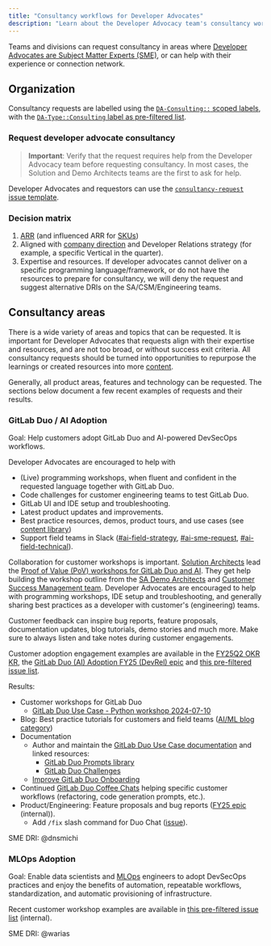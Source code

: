 ```yaml
---
title: "Consultancy workflows for Developer Advocates"
description: "Learn about the Developer Advocacy team's consultancy workflows and requests."
---
```


Teams and divisions can request consultancy in areas where [Developer Advocates are Subject Matter Experts (SME)](/handbook/marketing/developer-relations/developer-advocacy/#i-classfa-fa-users-aria-hiddentruei-team-members-and-focus-areas), or can help with their experience or connection network.

## Organization

Consultancy requests are labelled using the [`DA-Consulting::` scoped labels](/handbook/marketing/developer-relations/developer-advocacy/workflow/#consulting-labels), with the [`DA-Type::Consulting` label as pre-filtered list](https://gitlab.com/gitlab-com/marketing/developer-relations/developer-advocacy/developer-advocacy-meta/-/issues/?sort=updated_desc&state=opened&label_name%5B%5D=DA-Type%3A%3AConsulting&first_page_size=20).

### Request developer advocate consultancy

> **Important**: Verify that the request requires help from the Developer Advocacy team before requesting consultancy. In most cases, the Solution and Demo Architects teams are the first to ask for help.

Developer Advocates and requestors can use the [`consultancy-request` issue template](https://gitlab.com/gitlab-com/marketing/developer-relations/developer-advocacy/developer-advocacy-meta/-/issues/new?issuable_template=consultancy-request).

### Decision matrix

1. [ARR](https://internal.gitlab.com/handbook/sales/annual-recurring-revenue-arr/) (and influenced ARR for [SKUs](https://about.gitlab.com/pricing/))
1. Aligned with [company direction](https://about.gitlab.com/direction/) and Developer Relations strategy (for example, a specific Vertical in the quarter).
1. Expertise and resources. If developer advocates cannot deliver on a specific programming language/framework, or do not have the resources to prepare for consultancy, we will deny the request and suggest alternative DRIs on the SA/CSM/Engineering teams.

## Consultancy areas

There is a wide variety of areas and topics that can be requested. It is important for Developer Advocates that requests align with their expertise and resources, and are not too broad, or without success exit criteria. All consultancy requests should be turned into opportunities to repurpose the learnings or created resources into more [content](/handbook/marketing/developer-relations/developer-advocacy/content/).

Generally, all product areas, features and technology can be requested. The sections below document a few recent examples of requests and their results.

### GitLab Duo / AI Adoption

Goal: Help customers adopt GitLab Duo and AI-powered DevSecOps workflows.

Developer Advocates are encouraged to help with

- (Live) programming workshops, when fluent and confident in the requested language together with GitLab Duo.
- Code challenges for customer engineering teams to test GitLab Duo.
- GitLab UI and IDE setup and troubleshooting.
- Latest product updates and improvements.
- Best practice resources, demos, product tours, and use cases (see [content library](/handbook/marketing/developer-relations/developer-advocacy/content/#content-library))
- Support field teams in Slack ([#ai-field-strategy](https://gitlab.enterprise.slack.com/archives/C051SLP8WNB), [#ai-sme-request](https://gitlab.enterprise.slack.com/archives/C05CWJ93WM7), [#ai-field-technical](https://gitlab.enterprise.slack.com/archives/C053WFAK56U)).

Collaboration for customer workshops is important. [Solution Architects](/handbook/solutions-architects/) lead the [Proof of Value (PoV) workshops for GitLab Duo and AI](/handbook/solutions-architects/tools-and-resources/pov/ai/). They get help building the workshop outline from the [SA Demo Architects](/handbook/solutions-architects/demo-architect/) and [Customer Success Management team](/handbook/customer-success/). Developer Advocates are encouraged to help with programming workshops, IDE setup and troubleshooting, and generally sharing best practices as a developer with customer's (engineering) teams.

Customer feedback can inspire bug reports, feature proposals, documentation updates, blog tutorials, demo stories and much more. Make sure to always listen and take notes during customer engagements.

Customer adoption engagement examples are available in the [FY25Q2 OKR KR](https://gitlab.com/gitlab-com/gitlab-OKRs/-/work_items/8073), the [GitLab Duo (AI) Adoption FY25 (DevRel) epic](https://gitlab.com/groups/gitlab-com/marketing/developer-relations/-/epics/475) and [this pre-filtered issue list](https://gitlab.com/gitlab-com/marketing/developer-relations/developer-advocacy/developer-advocacy-meta/-/issues/?sort=updated_desc&state=all&label_name%5B%5D=DA-Type%3A%3AConsulting&search=duo&first_page_size=20).

Results:

- Customer workshops for GitLab Duo
  - [GitLab Duo Use Case - Python workshop 2024-07-10](https://gitlab.com/gitlab-da/use-cases/ai/ai-workshops/gitlab-duo-use-case-python-2024-07-10)
- Blog: Best practice tutorials for customers and field teams ([AI/ML blog category](https://about.gitlab.com/blog/categories/ai-ml/))
- Documentation
  - Author and maintain the [GitLab Duo Use Case documentation](https://docs.gitlab.com/ee/user/gitlab_duo/use_cases.html) and linked resources:
    - [GitLab Duo Prompts library](https://gitlab.com/gitlab-da/use-cases/ai/ai-workflows/gitlab-duo-prompts)
    - [GitLab Duo Challenges](https://gitlab.com/gitlab-da/use-cases/ai/ai-workflows/gitlab-duo-challenges)
  - [Improve GitLab Duo Onboarding](https://gitlab.com/gitlab-org/gitlab/-/issues/467162)
- Continued [GitLab Duo Coffee Chats](/handbook/marketing/developer-relations/developer-advocacy/projects/#gitlab-duo-coffee-chat) helping specific customer workflows (refactoring, code generation prompts, etc.).
- Product/Engineering: Feature proposals and bug reports ([FY25 epic](https://gitlab.com/groups/gitlab-com/marketing/developer-relations/-/epics/475#feature-proposals) (internal)).
  - Add `/fix` slash command for Duo Chat ([issue](https://gitlab.com/gitlab-org/gitlab/-/issues/443366)).

SME DRI: @dnsmichi

### MLOps Adoption

Goal: Enable data scientists and [MLOps](https://about.gitlab.com/direction/modelops/mlops/) engineers to adopt DevSecOps practices and enjoy the benefits of automation, repeatable workflows, standardization, and automatic provisioning of infrastructure.

Recent customer workshop examples are available in [this pre-filtered issue list](https://gitlab.com/gitlab-com/marketing/developer-relations/developer-advocacy/developer-advocacy-meta/-/issues/?sort=updated_desc&state=all&label_name%5B%5D=DA-Type%3A%3AConsulting&search=mlops&first_page_size=20) (internal).

SME DRI: @warias
